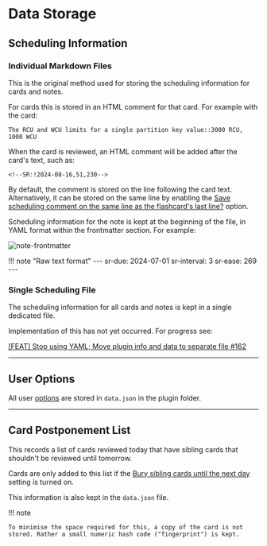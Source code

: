 # Data Storage

## Scheduling Information

### Individual Markdown Files

This is the original method used for storing the scheduling information for cards and notes.

For cards this is stored in an HTML comment for that card. For example with the card:
```
The RCU and WCU limits for a single partition key value::3000 RCU, 1000 WCU
```

When the card is reviewed, an HTML comment will be added after the card's text, such as:
```
<!--SR:!2024-08-16,51,230-->
```

By default, the comment is stored on the line following the card text.
Alternatively, it can be stored on the same line by enabling the 
[Save scheduling comment on the same line as the flashcard's last line?](plugin-settings.md#storage-of-scheduling-data) option.

Scheduling information for the note is kept at the beginning of the file, in YAML format within the frontmatter section.
For example:

![note-frontmatter](https://github.com/user-attachments/assets/b9744f50-c897-46ad-ab34-1bbc55796b57)

!!! note "Raw text format"
        ---
        sr-due: 2024-07-01
        sr-interval: 3
        sr-ease: 269
        ---

### Single Scheduling File

The scheduling information for all cards and notes is kept in a single dedicated file.

Implementation of this has not yet occurred. For progress see:

[[FEAT] Stop using YAML; Move plugin info and data to separate file #162](https://github.com/st3v3nmw/obsidian-spaced-repetition/issues/162)

---

## User Options

All user [options](plugin-settings.md) are stored in `data.json` in the plugin folder.

---



## Card Postponement List

This records a list of cards reviewed today that have sibling cards that shouldn't be reviewed until tomorrow.

Cards are only added to this list if the [Bury sibling cards until the next day](plugin-settings.md#flashcard-review) setting is turned on.

This information is also kept in the `data.json` file.

!!! note

    To minimise the space required for this, a copy of the card is not stored. Rather a small numeric hash code ("fingerprint") is kept.
